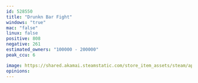 ```yaml
---
id: 528550
title: "Drunkn Bar Fight"
windows: "true"
mac: "false"
linux: false
positive: 808
negative: 261
estimated_owners: "100000 - 200000"
peak_ccu: 6

image: https://shared.akamai.steamstatic.com/store_item_assets/steam/apps/528550/header.jpg?t=1701280859
opinions:
---
```

